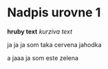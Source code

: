 # Nadpis urovne 1
**hruby text**
*kurziva text*

ja ja ja
som
taka
cervena
jahodka

a jaaa
ja 
som
este
zelena
